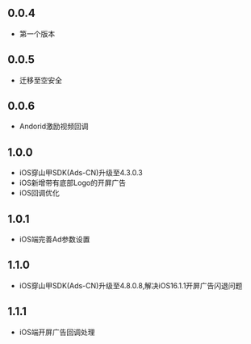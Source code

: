 ## 0.0.4

* 第一个版本

## 0.0.5

* 迁移至空安全

## 0.0.6

* Andorid激励视频回调

## 1.0.0

* iOS穿山甲SDK(Ads-CN)升级至4.3.0.3
* iOS新增带有底部Logo的开屏广告
* iOS回调优化

## 1.0.1
 * iOS端完善Ad参数设置

## 1.1.0
 * iOS穿山甲SDK(Ads-CN)升级至4.8.0.8,解决iOS16.1.1开屏广告闪退问题

## 1.1.1
 * iOS端开屏广告回调处理